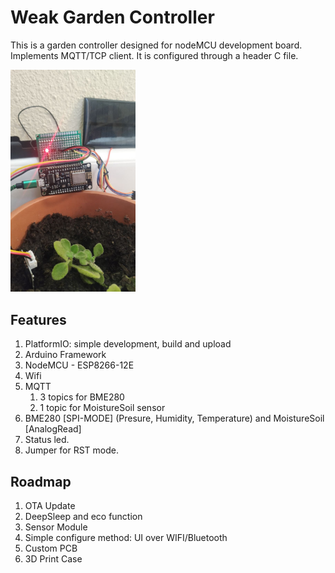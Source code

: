 # Weak Garden Controller

This is a garden controller designed for nodeMCU development board. Implements MQTT/TCP client. It is configured through a header C file.

<img src="docs/controller2.jpg" width="200">

## Features
1. PlatformIO: simple development, build and upload
2. Arduino Framework
3. NodeMCU - ESP8266-12E
4. Wifi
5. MQTT
    1. 3 topics for BME280
    2. 1 topic for MoistureSoil sensor
6. BME280 [SPI-MODE] (Presure, Humidity, Temperature) and MoistureSoil [AnalogRead]
7. Status led.
8. Jumper for RST mode.

## Roadmap

1. OTA Update
2. DeepSleep and eco function
3. Sensor Module
4. Simple configure method: UI over WIFI/Bluetooth
5. Custom PCB
6. 3D Print Case
